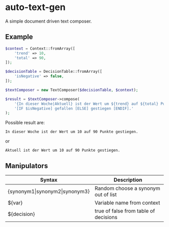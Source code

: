 # auto-text-gen

A simple document driven text composer.

## Example

```php
$context = Context::fromArray([
    'trend' => 10,
    'total' => 90,
]);

$decisionTable = DecisionTable::fromArray([
    'isNegative' => false,
]);

$textComposer = new TextComposer($decisionTable, $context);

$result = $textComposer->compose(
    '{In dieser Woche|Aktuell} ist der Wert um ${trend} auf ${total} Punkte ' .
    '[IF $isNegative] gefallen [ELSE] gestiegen [ENDIF].'
);
```

Possible result are:

```text
In dieser Woche ist der Wert um 10 auf 90 Punkte gestiegen.
```

or
```text
Aktuell ist der Wert um 10 auf 90 Punkte gestiegen.
```

## Manipulators

Syntax|Description
---|---
{synonym1&#124;synonym2&#124;synonym3}|Random choose a synonym out of list
${var}|Variable name from context
${decision}|true of false from table of decisions

